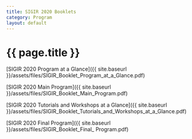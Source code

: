 ```yaml
---
title: SIGIR 2020 Booklets
category: Program
layout: default
---
```


# {{ page.title }}

[SIGIR 2020 Program at a Glance]({{ site.baseurl }}/assets/files/SIGIR_Booklet_Program_at_a_Glance.pdf)

[SIGIR 2020 Main Program]({{ site.baseurl }}/assets/files/SIGIR_Booklet_Main_Program.pdf)

[SIGIR 2020 Tutorials and Workshops at a Glance]({{ site.baseurl }}/assets/files/SIGIR_Booklet_Tutorials_and_Workshops_at_a_Glance.pdf)

[SIGIR 2020 Final Program]({{ site.baseurl }}/assets/files/SIGIR_Booklet_Final_ Program.pdf)
